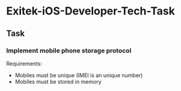 # Exitek-iOS-Developer-Tech-Task

## Task

### Implement mobile phone storage protocol

Requirements:
- Mobiles must be unique (IMEI is an unique number)
- Mobiles must be stored in memory
